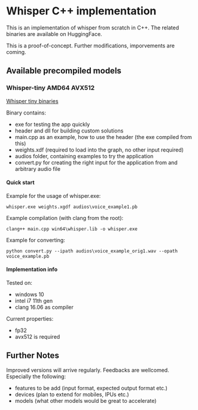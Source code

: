# Whisper C++ implementation

This is an implementation of whisper from scratch in C++.
The related binaries are available on HuggingFace.

This is a proof-of-concept. Further modifications, imporvements are coming.

## Available precompiled models

### Whisper-tiny AMD64 AVX512

[Whisper tiny binaries](https://huggingface.co/anycores/whisper_tiny_v1.0-beta_amd64_avx512)

Binary contains:
* exe for testing the app quickly
* header and dll for building custom solutions
* main.cpp as an example, how to use the header (the exe compiled from this)
* weights.xdf (required to load into the graph, no other input required)
* audios folder, containing examples to try the application
* convert.py for creating the right input for the application from and arbitrary audio file 

#### Quick start

Example for the usage of whisper.exe:
```
whisper.exe weights.xgdf audios\voice_example1.pb
```

Example compilation (with clang from the root):
```
clang++ main.cpp win64\whisper.lib -o whisper.exe
```

Example for converting:
```
python convert.py --ipath audios\voice_example_orig1.wav --opath voice_example.pb
```

#### Implementation info

Tested on:
* windows 10
* intel i7 11th gen
* clang 16.06 as compiler

Current properties:
* fp32
* avx512 is required

## Further Notes

Improved versions will arrive regularly.
Feedbacks are wellcomed. Especially the following:
* features to be add (input format, expected output format etc.)
* devices (plan to extend for mobiles, IPUs etc.)
* models (what other models would be great to accelerate)


